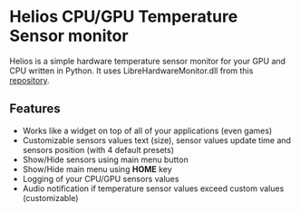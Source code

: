 # Helios CPU/GPU Temperature Sensor monitor
Helios is a simple hardware temperature sensor monitor for your GPU and CPU written in Python. It uses LibreHardwareMonitor.dll from this [repository](https://github.com/LibreHardwareMonitor/LibreHardwareMonitor).

## Features
- Works like a widget on top of all of your applications (even games)
- Customizable sensors values text (size), sensor values update time and sensors position (with 4 default presets)
- Show/Hide sensors using main menu button
- Show/Hide main menu using **HOME** key
- Logging of your CPU/GPU sensors values
- Audio notification if temperature sensor values exceed custom values (customizable)
